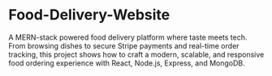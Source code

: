 # Food-Delivery-Website
A MERN-stack powered food delivery platform where taste meets tech. From browsing dishes to secure Stripe payments and real-time order tracking, this project shows how to craft a modern, scalable, and responsive food ordering experience with React, Node.js, Express, and MongoDB.
